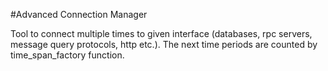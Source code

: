 #Advanced Connection Manager

Tool to connect multiple times to given interface (databases, rpc servers, message query protocols, http etc.). The next time periods are counted by time_span_factory function.